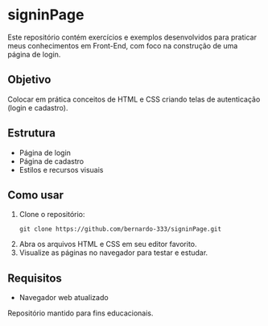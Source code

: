# signinPage

Este repositório contém exercícios e exemplos desenvolvidos para praticar meus conhecimentos em Front-End, com foco na construção de uma página de login.

## Objetivo
Colocar em prática conceitos de HTML e CSS criando telas de autenticação (login e cadastro).

## Estrutura
- Página de login
- Página de cadastro
- Estilos e recursos visuais

## Como usar
1. Clone o repositório:
   ```
   git clone https://github.com/bernardo-333/signinPage.git
   ```
2. Abra os arquivos HTML e CSS em seu editor favorito.
3. Visualize as páginas no navegador para testar e estudar.

## Requisitos
- Navegador web atualizado

Repositório mantido para fins educacionais.